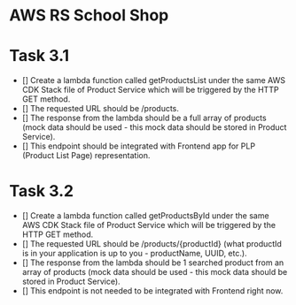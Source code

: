 # AWS RS School Shop

# Task 3.1

- [] Create a lambda function called getProductsList under the same AWS CDK Stack file of Product Service which will be triggered by the HTTP GET method.
- [] The requested URL should be /products.
- [] The response from the lambda should be a full array of products (mock data should be used - this mock data should be stored in Product Service).
- [] This endpoint should be integrated with Frontend app for PLP (Product List Page) representation.

# Task 3.2

- [] Create a lambda function called getProductsById under the same AWS CDK Stack file of Product Service which will be triggered by the HTTP GET method.
- [] The requested URL should be /products/{productId} (what productId is in your application is up to you - productName, UUID, etc.).
- [] The response from the lambda should be 1 searched product from an array of products (mock data should be used - this mock data should be stored in Product Service).
- [] This endpoint is not needed to be integrated with Frontend right now.
